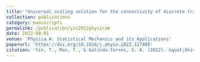 ```yaml
---
title: "Universal scaling solution for the connectivity of discrete fracture networks"
collection: publications
category: manuscripts
permalink: /publication/yin2022physicaA
date: 2022-08-01
venue: 'Physica A: Statistical Mechanics and its Applications'
paperurl: 'https://doi.org/10.1016/j.physa.2022.127495'
citation: 'Yin, T., Man, T., & Galindo-Torres, S. A. (2022). &quot;Universal scaling solution for the connectivity of discrete fracture networks &quot; <i>Physica A: Statistical Mechanics and its Applications</i>. 39(1), 722191.'
---
```

